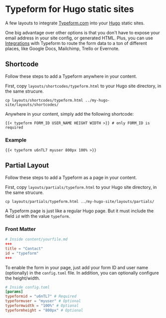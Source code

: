 # Typeform for Hugo static sites

A few layouts to integrate [Typeform.com](http://typeform.com) into your [Hugo](https://gohugo.io) static sites.

One big advantage over other options is that you don't have to expose your email address in your site config, or generated HTML. Plus, you can use [Integrations](https://www.typeform.com/help/connect-typeform-to-your-favorite-tools/) with Typeform to route the form data to a ton of different places, like Google Docs, Mailchimp, Trello or Evernote.

## Shortcode

Follow these steps to add a Typeform anywhere in your content.

First, copy `layouts/shortcodes/typeform.html` to your Hugo site directory, in the same strucure.
```
cp layouts/shortcodes/typeform.html ../my-hugo-site/layouts/shortcodes/
```

Anywhere in your content, simply add the following shortcode:

``` 
{{< typeform FORM_ID USER_NAME HEIGHT WIDTH >}} # only FORM_ID is required
```

### Example
```
{{< typeform u6nTL7 myuser 800px 100% >}}
```

## Partial Layout

Follow these steps to add a Typeform as a page in your content.

First, copy `layouts/partials/typeform.html` to your Hugo site directory, in the same strucure.
```
cp layouts/partials/typeform.html ../my-hugo-site/layouts/partials/
```

A Typeform page is just like a regular Hugo page. But it must include the field `id` with the value `typeform`.

### Front Matter
```toml
# Inside content/yourfile.md
+++
title = "Contact"
id = "typeform"
+++
```

To enable the form in your page, just add your form ID and user name (optionally) in the `config.toml` file. In addition, you can optionally configure the height/width.

```toml
# Inside config.toml
[params]
typeformid = "u6nTL7" # Required
typeformuser = "myuser" # Optional
typeformwidth = "100%" # Optional
typeformheight = "800px" # Optional
 ```
